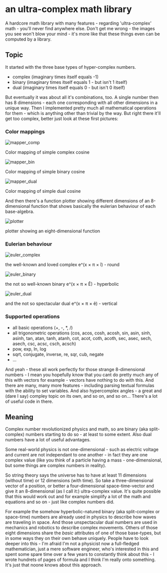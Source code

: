 # an ultra-complex math library
A hardcore math library with many features - regarding 'ultra-complex' math - you'll never find anywhere else. Don't get me wrong - the images you see won't blow your mind - it's more like that these things even can be computed by a library.

## Topic
It started with the three base types of hyper-complex numbers.
- complex (imaginary times itself equals -1)
- binary (imaginary times itself equals 1 - but isn't 1 itself)
- dual (imaginary times itself equals 0 - but isn't 0 itself)

But eventually it was about all it's combinations, too. A single number then has 8 dimensions - each one corresponding with all other dimensions in a unique way. Then I implemented pretty much all mathematical operations for them - which is anything other than trivial by the way. But right there it'll get too complex, better just look at these first pictures:

### Color mappings

![mapper_comp](https://cloud.githubusercontent.com/assets/23620495/25764400/db0726cc-31e7-11e7-86d8-55675637c858.png)

Color mapping of simple complex cosine


![mapper_bin](https://cloud.githubusercontent.com/assets/23620495/25764403/dc9d678a-31e7-11e7-94ac-692c5ad722ad.png)

Color mapping of simple binary cosine


![mapper_dual](https://cloud.githubusercontent.com/assets/23620495/25764404/deb80c78-31e7-11e7-8a1f-59aea3e7124f.png)

Color mapping of simple dual cosine


And then there's a function plotter showing different dimensions of an 8-dimensional function that shows basically the eulerian behaviour of each base-algebra.

![plotter](https://cloud.githubusercontent.com/assets/23620495/25764397/d9cab5e4-31e7-11e7-8b31-4bb641dc13f1.png)

plotter showing an eight-dimensional function


### Eulerian behaviour

![euler_complex](https://cloud.githubusercontent.com/assets/23620495/25764838/05ead8be-31ea-11e7-917f-f2db49bce0ee.png)

the well-known and loved complex e^(x × π × î) - round

![euler_binary](https://cloud.githubusercontent.com/assets/23620495/25764839/07710c76-31ea-11e7-9444-3f39d9a45ab1.png)

the not so well-known binary e^(x × π × Ê) - hyperbolic

![euler_dual](https://cloud.githubusercontent.com/assets/23620495/25764842/089336b0-31ea-11e7-8693-2c61199101b9.png)

and the not so spectacular dual e^(x × π × ê) - vertical

### Supported operations

- all basic operations (+, -, *, /)
- all trigonometric operations (cos, acos, cosh, acosh, sin, asin, sinh, asinh, tan, atan, tanh, atanh, cot, acot, coth, acoth, sec, asec, sech, asech, csc, acsc, csch, acsch)
- pow, exp, ln, log
- sqrt, conjugate, inverse, re, sqr, cub, negate
- ...

And yeah - these all work perfectly for those strange 8-dimensional numbers - I mean you hopefully know that you cant do pretty much any of this with vectors for example - vectors have nothing to do with this. And there are many, many more features - including parsing textual formulas with the ability to set variables. And also hypercomplex angles - a great and (dare I say) compley topic on its own, and so on, and so on... There's a lot of useful code in there.

## Meaning
Complex number revolutionized physics and math, so are binary (aka split-complex) numbers starting to do so - at least to some extent. Also dual numbers have a lot of useful advantages.

Some real-world physics is not one-dimensional - such as electric voltage and current are not independant to one another - in fact they are one complex value (like you think of a particle having a mass - one-dimensional, but some things are complex numbers in reality).

So string theory says the universe has to have at least 11 dimensions (without time) or 12 dimensions (with time). So take a three-dimensional vector of a position, or better a four-dimensional space-time-vector and give it an 8-dimensional (as I call it:) ultra-complex value. It's quite possible that this would work out and for example simplify a lot of the math and equations and so on - just like complex numbers did.

For example the somehow hyperbolic-natured binary (aka split-complex or space-time) numbers are already used in physics to describe how waves are traveling in space. And those unspectacular dual numbers are used in mechanics and robotics to describe complex movements. Others of those eight dimensions share the *basic* attributes of one of those base-types, but in some ways they on their own behave uniquely. People have to look deeper into this - I'm afraid I'm not a physicist now a full-fledged mathematician, just a mere software engineer, who's interested in this and spent some spare time over a few years to constantly think about this - I wrote hundrets of pages of formula and I think I'm really onto something. It's just that noone knows about this approach.
